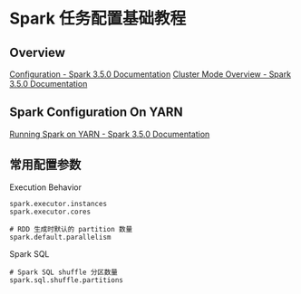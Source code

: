 # Spark 任务配置基础教程


## Overview

[Configuration - Spark 3.5.0 Documentation](https://spark.apache.org/docs/latest/configuration.html)
[Cluster Mode Overview - Spark 3.5.0 Documentation](https://spark.apache.org/docs/latest/cluster-overview.html)

## Spark Configuration On YARN

[Running Spark on YARN - Spark 3.5.0 Documentation](https://spark.apache.org/docs/latest/running-on-yarn.html#spark-properties)


## 常用配置参数


Execution Behavior
```
spark.executor.instances
spark.executor.cores

# RDD 生成时默认的 partition 数量
spark.default.parallelism
```


Spark SQL
```
# Spark SQL shuffle 分区数量
spark.sql.shuffle.partitions
```